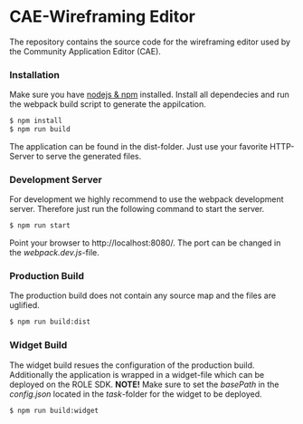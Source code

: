 # CAE-Wireframing Editor

The repository contains the source code for the wireframing editor used by the Community Application Editor (CAE). 

### Installation
Make sure you have [nodejs & npm](https://nodejs.org/en/) installed. 
Install all dependecies and run the webpack build script to generate the appilcation.
```sh
$ npm install
$ npm run build
```
The application can be found in the dist-folder. Just use your favorite HTTP-Server to serve the generated files.

### Development Server
For development we highly recommend to use the webpack development server. Therefore just run the following command to start the server.
```sh
$ npm run start
```
Point your browser to http://localhost:8080/.
The port can be changed in the *webpack.dev.js*-file.

### Production Build
The production build does not contain any source map and the files are uglified.
```sh
$ npm run build:dist
```

### Widget Build
The widget build resues the configuration of the production build. Additionally the application is wrapped in a widget-file which can be deployed on the ROLE SDK.
**NOTE!** Make sure to set the *basePath* in the *config.json* located in the *task*-folder for the widget to be deployed.
```sh
$ npm run build:widget
```